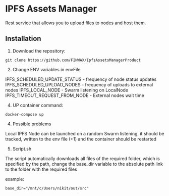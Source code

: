 # IPFS Assets Manager

Rest service that allows you to upload files to nodes and host them.

## Installation

1. Download the repository:
```
git clone https://github.com/FINWAX/IpfsAssetsManagerProduct
```
2. Change ENV variables in envFile

IPFS_SCHEDULED_UPDATE_STATUS - frequency of node status updates
IPFS_SCHEDULED_UPLOAD_NODES - frequency of uploads to external nodes
IPFS_LOCAL_NODE -  Swarm listening on LocalNode
IPFS_TIMEOUT_REQUEST_FROM_NODE - External nodes wait time

4. UP container command:
```
docker-compose up
```

4. Possible problems

Local IPFS Node can be launched on a random Swarm listening, it should be tracked, written to the env file (+1) and the container should be restarted 

5. Script.sh
   
The script automatically downloads all files of the required folder, which is specified by the path, change the base_dir variable to the absolute path link to the folder with the required files

example:
```
base_dir="/mnt/c/Users/nikit/out/src"
```
